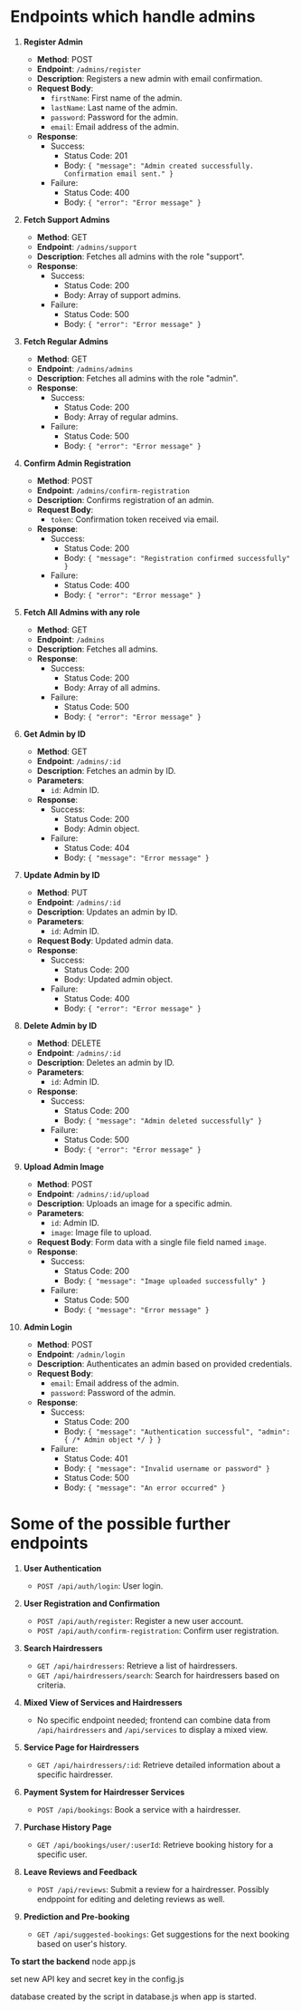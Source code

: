 # Endpoints which handle admins


1. **Register Admin**
   - **Method**: POST
   - **Endpoint**: `/admins/register`
   - **Description**: Registers a new admin with email confirmation.
   - **Request Body**:
     - `firstName`: First name of the admin.
     - `lastName`: Last name of the admin.
     - `password`: Password for the admin.
     - `email`: Email address of the admin.
   - **Response**:
     - Success:
       - Status Code: 201
       - Body: `{ "message": "Admin created successfully. Confirmation email sent." }`
     - Failure:
       - Status Code: 400
       - Body: `{ "error": "Error message" }`

2. **Fetch Support Admins**
   - **Method**: GET
   - **Endpoint**: `/admins/support`
   - **Description**: Fetches all admins with the role "support".
   - **Response**:
     - Success:
       - Status Code: 200
       - Body: Array of support admins.
     - Failure:
       - Status Code: 500
       - Body: `{ "error": "Error message" }`

3. **Fetch Regular Admins**
   - **Method**: GET
   - **Endpoint**: `/admins/admins`
   - **Description**: Fetches all admins with the role "admin".
   - **Response**:
     - Success:
       - Status Code: 200
       - Body: Array of regular admins.
     - Failure:
       - Status Code: 500
       - Body: `{ "error": "Error message" }`

4. **Confirm Admin Registration**
   - **Method**: POST
   - **Endpoint**: `/admins/confirm-registration`
   - **Description**: Confirms registration of an admin.
   - **Request Body**:
     - `token`: Confirmation token received via email.
   - **Response**:
     - Success:
       - Status Code: 200
       - Body: `{ "message": "Registration confirmed successfully" }`
     - Failure:
       - Status Code: 400
       - Body: `{ "error": "Error message" }`

5. **Fetch All Admins with any role**
   - **Method**: GET
   - **Endpoint**: `/admins`
   - **Description**: Fetches all admins.
   - **Response**:
     - Success:
       - Status Code: 200
       - Body: Array of all admins.
     - Failure:
       - Status Code: 500
       - Body: `{ "error": "Error message" }`

6. **Get Admin by ID**
   - **Method**: GET
   - **Endpoint**: `/admins/:id`
   - **Description**: Fetches an admin by ID.
   - **Parameters**:
     - `id`: Admin ID.
   - **Response**:
     - Success:
       - Status Code: 200
       - Body: Admin object.
     - Failure:
       - Status Code: 404
       - Body: `{ "message": "Error message" }`

7. **Update Admin by ID**
   - **Method**: PUT
   - **Endpoint**: `/admins/:id`
   - **Description**: Updates an admin by ID.
   - **Parameters**:
     - `id`: Admin ID.
   - **Request Body**: Updated admin data.
   - **Response**:
     - Success:
       - Status Code: 200
       - Body: Updated admin object.
     - Failure:
       - Status Code: 400
       - Body: `{ "error": "Error message" }`

8. **Delete Admin by ID**
   - **Method**: DELETE
   - **Endpoint**: `/admins/:id`
   - **Description**: Deletes an admin by ID.
   - **Parameters**:
     - `id`: Admin ID.
   - **Response**:
     - Success:
       - Status Code: 200
       - Body: `{ "message": "Admin deleted successfully" }`
     - Failure:
       - Status Code: 500
       - Body: `{ "error": "Error message" }`

9. **Upload Admin Image**
   - **Method**: POST
   - **Endpoint**: `/admins/:id/upload`
   - **Description**: Uploads an image for a specific admin.
   - **Parameters**:
     - `id`: Admin ID.
     - `image`: Image file to upload.
   - **Request Body**: Form data with a single file field named `image`.
   - **Response**:
     - Success:
       - Status Code: 200
       - Body: `{ "message": "Image uploaded successfully" }`
     - Failure:
       - Status Code: 500
       - Body: `{ "message": "Error message" }`

10. **Admin Login**
    - **Method**: POST
    - **Endpoint**: `/admin/login`
    - **Description**: Authenticates an admin based on provided credentials.
    - **Request Body**:
      - `email`: Email address of the admin.
      - `password`: Password of the admin.
    - **Response**:
      - Success:
        - Status Code: 200
        - Body: `{ "message": "Authentication successful", "admin": { /* Admin object */ } }`
      - Failure:
        - Status Code: 401
        - Body: `{ "message": "Invalid username or password" }`
        - Status Code: 500
        - Body: `{ "message": "An error occurred" }`


# Some of the possible further endpoints 


1. **User Authentication**
   - `POST /api/auth/login`: User login.

2. **User Registration and Confirmation**
   - `POST /api/auth/register`: Register a new user account.
   - `POST /api/auth/confirm-registration`: Confirm user registration.

3. **Search Hairdressers**
   - `GET /api/hairdressers`: Retrieve a list of hairdressers.
   - `GET /api/hairdressers/search`: Search for hairdressers based on criteria.

4. **Mixed View of Services and Hairdressers**
   - No specific endpoint needed; frontend can combine data from `/api/hairdressers` and `/api/services` to display a mixed view.

5. **Service Page for Hairdressers**
   - `GET /api/hairdressers/:id`: Retrieve detailed information about a specific hairdresser.

6. **Payment System for Hairdresser Services**
   - `POST /api/bookings`: Book a service with a hairdresser.

7. **Purchase History Page**
    - `GET /api/bookings/user/:userId`: Retrieve booking history for a specific user.

8. **Leave Reviews and Feedback**
    - `POST /api/reviews`: Submit a review for a hairdresser. Possibly endppoint for editing and deleting reviews as well.

9. **Prediction and Pre-booking**
    - `GET /api/suggested-bookings`: Get suggestions for the next booking based on user's history.
  


**To start the backend** node app.js

set new API key and secret key in the config.js

database created by the script  in database.js when app is started. 


